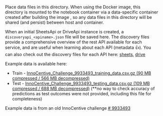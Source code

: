 
Place data files in this directory. When using the Docker image, this directory is mounted to the notebook container via a data-specific container created after building the image <!--(see README_detail.md)-->, so any data files in this directory will be shared (and persist) between host and container.

When an initial SheetsApi or DriveApi instance is created, a `discoveryapi_<apiname>.json` file will be saved here. The discovery files provide a comprehensive overview of the rest API available for each service, and are useful when learning about each API (metadata	&#x1F44D;). You can also check out the discovery files for each API here: [sheets](https://www.googleapis.com/discovery/v1/apis/sheets/v4/rest), [drive](https://www.googleapis.com/discovery/v1/apis/drive/v3/rest)

Example data is available here:

- Train - [InnoCentive_Challenge_9933493_training_data.csv.gz (90 MB compressed / 566 MB decompressed)](https://storage.cloud.google.com/prospecting/data/innocentive/InnoCentive_Challenge_9933493_training_data.csv.gz)
- Test - [InnoCentive_Challenge_9933493_testing_data.csv.gz (109 MB compressed / 688 MB decompressed)](https://storage.cloud.google.com/prospecting/data/innocentive/InnoCentive_Challenge_9933493_testing_data.csv.gz) (**no way to check accuracy of predictions as test outcomes were not provided, including this file for completeness)

Example data is from an old InnoCentive challenge [# 9933493](https://www.innocentive.com/ar/challenge/9933493)
